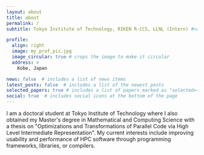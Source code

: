 ```yaml
---
layout: about
title: about
permalink: /
subtitle: Tokyo Institute of Technology, RIKEN R-CCS, LLNL (Intern) #<a href='#'>Affiliations</a>. Address. Contacts. Moto. Etc.

profile:
  align: right
  image: my_prof_pic.jpg
  image_circular: true # crops the image to make it circular
  address: >
    Kobe, Japan

news: false  # includes a list of news items
latest_posts: false  # includes a list of the newest posts
selected_papers: true # includes a list of papers marked as "selected={true}"
social: true  # includes social icons at the bottom of the page
---
```


I am a doctoral student at Tokyo Institute of Technology where I also obtained my Master's degree in Mathematical and Computing Science with a thesis on "Optimizations and Transformations of Parallel Code via High Level Intermediate Representation". My current interests include improving usability and performance of HPC software through programming frameworks, libraries, or compilers.
